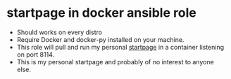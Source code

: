 # startpage in docker ansible role

- Should works on every distro
- Require Docker and docker-py installed on your machine.
- This role will pull and run my personal [startpage](https://hub.docker.com/r/lacsap/startpage/) in a container listening on port 8114.
- This is my personal startpage and probably of no interest to anyone else.
